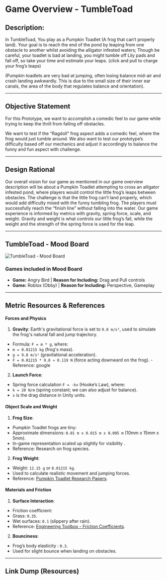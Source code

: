# Game Overview - TumbleToad

## Description:

In TumbleToad, You play as a Pumpkin Toadlet (A frog that can’t properly land). Your goal is to reach the end of the pond by leaping from one obstacle to another whilst avoiding the alligator infested waters; Though be careful, your toadlet is bad at landing, you might tumble off Lily pads and fall off, so take your time and estimate your leaps.
(click and pull to charge your frog’s leaps)

(Pumpkin toadlets are very bad at jumping, often losing balance mid-air and crash landing awkwardly. This is due to the small size of their inner ear canals, the area of the body that regulates balance and orientation).

---

## Objective Statement

For this Prototype, we want to accomplish a comedic feel to our game while trying to keep the thrill from falling off obstacles. 

We want to test if the “Ragdoll” frog aspect adds a comedic feel, where the frog would just tumble around. We also want to test our prototype’s difficulty based off our mechanics and adjust it accordingly to balance the funny and fun aspect with challenge.

---

## Design Rational

Our overall vision for our game as mentioned in our game overview description will be about a Pumpkin Toadlet attempting to cross an alligator infested pond, where players would control the little frog’s leaps between obstacles. The challenge is that the little frog can’t land properly, which would add difficulty mixed with the funny tumbling frog. The players must successfully reach the “finish line” without falling into the water.
Our game experience is informed by metrics with gravity, spring force, scale, and weight. Gravity and weight is what controls our little frog’s fall, while the weight and the strength of the spring force is used for the leap.

---

## TumbleToad - Mood Board

![TumbleToad - Mood Board](https://imgur.com/a/OD620A6)

### Games included in Mood Board
- **Game:** Angry Bird | **Reason for Including:** Drag and Pull controls
- **Game:** Roblox (Obby) | **Reason for Including:** Perspective, Gameplay

---

## Metric Resources & References

#### Forces and Physics 

1. **Gravity**: Earth's gravitational force is set to `9.8 m/s²`, used to simulate the frog's natural fall and jump trajectory. 
-	Formula: `F = m * g`, where: 
-	`m = 0.01215 kg` (frog's mass). 
-	`g = 9.8 m/s²` (gravitational acceleration). 
-	`F = 0.01215 * 9.8 ≈ 0.119 N` (force acting downward on the frog).    - Reference: google 
  
2. **Launch Force**:  
-	Spring force calculation `F = -kx` (Hooke’s Law), where: 
-	`k = 20 N/m` (spring constant; we can also adjust for balance). 
-	`x` is the drag distance in Unity units. 
  
#### Object Scale and Weight 
1. **Frog Size**: 
-	Pumpkin Toadlet frogs are tiny: 
-	Approximate dimensions: `0.01 m x 0.015 m x 0.005 m` (10mm x 15mm x 5mm). 
-	In-game representation scaled up slightly for visibility . 
-	Reference: Research on frog species. 
  
2. **Frog Weight**: 
-	Weight: `12.15 g` or `0.01215 kg`. 
-	Used to calculate realistic movement and jumping forces. 
-	Reference: [Pumpkin Toadlet Research Papers](https://worldspecies.org/ntaxa/960910). 
  
#### Materials and Friction 
1. **Surface Interaction**: 
-	Friction coefficient: 
-	Grass: `0.35`. 
-	Wet surfaces: `0.1` (slippery after rain). 
-	Reference: [Engineering Toolbox - Friction Coefficients](https://www.engineeringtoolbox.com). 
  
2. **Bounciness**: 
-	Frog’s body elasticity : `0.3`. 
-	Used for slight bounce when landing on obstacles. 

---

## Link Dump (Resources)
